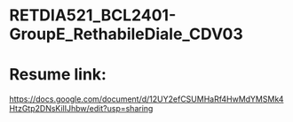 # RETDIA521_BCL2401-GroupE_RethabileDiale_CDV03

# Resume link:
https://docs.google.com/document/d/12UY2efCSUMHaRf4HwMdYMSMk4HtzGtp2DNsKilIJhbw/edit?usp=sharing
